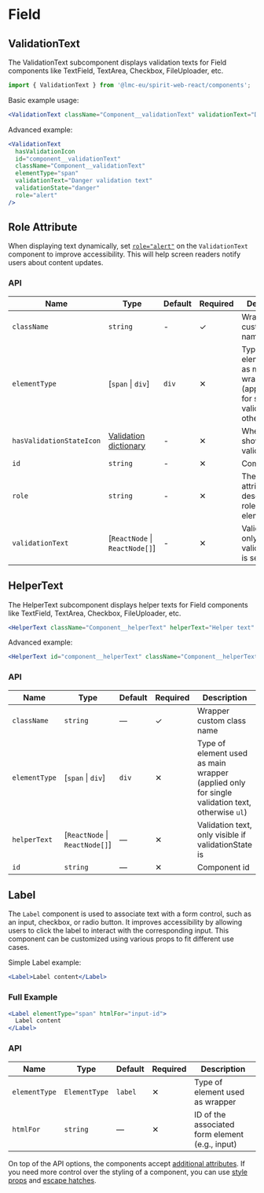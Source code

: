 # Field

## ValidationText

The ValidationText subcomponent displays validation texts for Field components like TextField, TextArea, Checkbox, FileUploader, etc.

```jsx
import { ValidationText } from '@lmc-eu/spirit-web-react/components';
```

Basic example usage:

```jsx
<ValidationText className="Component__validationText" validationText="Danger validation text" />
```

Advanced example:

```jsx
<ValidationText
  hasValidationIcon
  id="component__validationText"
  className="Component__validationText"
  elementType="span"
  validationText="Danger validation text"
  validationState="danger"
  role="alert"
/>
```

## Role Attribute

When displaying text dynamically, set [`role="alert"`][aria-alert-role] on the `ValidationText` component to improve accessibility. This will help screen readers notify users about content updates.

### API

| Name                     | Type                                           | Default | Required | Description                                                                                    |
| ------------------------ | ---------------------------------------------- | ------- | -------- | ---------------------------------------------------------------------------------------------- |
| `className`              | `string`                                       | -       | ✓        | Wrapper custom class name                                                                      |
| `elementType`            | \[`span` \| `div`]                             | `div`   | ✕        | Type of element used as main wrapper (applied only for single validation text, otherwise `ul`) |
| `hasValidationStateIcon` | [Validation dictionary][dictionary-validation] | -       | ✕        | Whether to show validation icon                                                                |
| `id`                     | `string`                                       | -       | ✕        | Component id                                                                                   |
| `role`                   | `string`                                       | -       | ✕        | The role attribute that describes the role of an element                                       |
| `validationText`         | \[`ReactNode` \| `ReactNode[]`]                | -       | ✕        | Validation text, only visible if validationState is set                                        |

## HelperText

The HelperText subcomponent displays helper texts for Field components like TextField, TextArea, Checkbox, FileUploader, etc.

```jsx
<HelperText className="Component__helperText" helperText="Helper text" />
```

Advanced example:

```jsx
<HelperText id="component__helperText" className="Component__helperText" elementType="span" helperText="Helper text" />
```

### API

| Name          | Type                            | Default | Required | Description                                                                                    |
| ------------- | ------------------------------- | ------- | -------- | ---------------------------------------------------------------------------------------------- |
| `className`   | `string`                        | —       | ✓        | Wrapper custom class name                                                                      |
| `elementType` | \[`span` \| `div`]              | `div`   | ✕        | Type of element used as main wrapper (applied only for single validation text, otherwise `ul`) |
| `helperText`  | \[`ReactNode` \| `ReactNode[]`] | —       | ✕        | Validation text, only visible if validationState is                                            |
| `id`          | `string`                        | —       | ✕        | Component id                                                                                   |

## Label

The `Label` component is used to associate text with a form control, such as an input, checkbox, or radio button.
It improves accessibility by allowing users to click the label to interact with the corresponding input.
This component can be customized using various props to fit different use cases.

Simple Label example:

```jsx
<Label>Label content</Label>
```

### Full Example

```jsx
<Label elementType="span" htmlFor="input-id">
  Label content
</Label>
```

### API

| Name          | Type          | Default | Required | Description                                     |
| ------------- | ------------- | ------- | -------- | ----------------------------------------------- |
| `elementType` | `ElementType` | `label` | ✕        | Type of element used as wrapper                 |
| `htmlFor`     | `string`      | —       | ✕        | ID of the associated form element (e.g., input) |

On top of the API options, the components accept [additional attributes][readme-additional-attributes].
If you need more control over the styling of a component, you can use [style props][readme-style-props]
and [escape hatches][readme-escape-hatches].

[aria-alert-role]: https://developer.mozilla.org/en-US/docs/Web/Accessibility/ARIA/Roles/alert_role
[dictionary-validation]: https://github.com/lmc-eu/spirit-design-system/blob/main/docs/DICTIONARIES.md#validation
[readme-additional-attributes]: https://github.com/lmc-eu/spirit-design-system/blob/main/packages/web-react/README.md#additional-attributes
[readme-escape-hatches]: https://github.com/lmc-eu/spirit-design-system/blob/main/packages/web-react/README.md#escape-hatches
[readme-style-props]: https://github.com/lmc-eu/spirit-design-system/blob/main/packages/web-react/README.md#style-props
